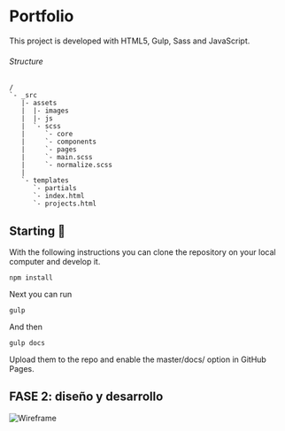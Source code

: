 
# Portfolio

This project is developed with HTML5, Gulp, Sass and JavaScript.

###### Structure

```
/
`- _src
   |- assets
   |  |- images
   |  |- js
   |  `- scss
   |     `- core
   |     `- components
   |     `- pages
   |     `- main.scss
   |     `- normalize.scss
   |
   `- templates
      `- partials
      `- index.html
      `- projects.html

```

      
## Starting 🚀

With the following instructions you can clone the repository on your local computer and develop it.

```npm install```

Next you can run


```gulp```

And then

```gulp docs```

 Upload them to the repo and enable the master/docs/ option in GitHub Pages.

## FASE 2: diseño y desarrollo  

![Wireframe](./wireframe.jpg)
